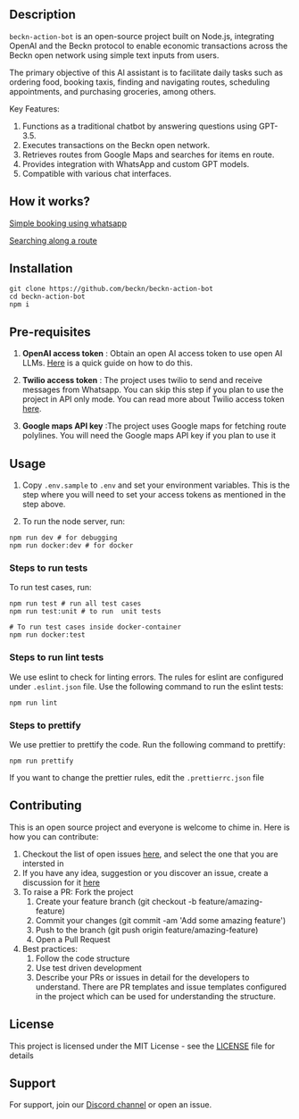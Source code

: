 ## Description
`beckn-action-bot` is an open-source project built on Node.js, integrating OpenAI and the Beckn protocol to enable economic transactions across the Beckn open network using simple text inputs from users.

The primary objective of this AI assistant is to facilitate daily tasks such as ordering food, booking taxis, finding and navigating routes, scheduling appointments, and purchasing groceries, among others.

Key Features:
1. Functions as a traditional chatbot by answering questions using GPT-3.5.
2. Executes transactions on the Beckn open network.
3. Retrieves routes from Google Maps and searches for items en route.
4. Provides integration with WhatsApp and custom GPT models.
5. Compatible with various chat interfaces.

## How it works?

[Simple booking using whatsapp](https://github-production-user-asset-6210df.s3.amazonaws.com/4734717/323161316-15011025-e7e0-4395-af4a-4525c2626cbd.mp4?X-Amz-Algorithm=AWS4-HMAC-SHA256&X-Amz-Credential=AKIAVCODYLSA53PQK4ZA%2F20240417%2Fus-east-1%2Fs3%2Faws4_request&X-Amz-Date=20240417T142821Z&X-Amz-Expires=300&X-Amz-Signature=310e9271d842dee075fb7ae5b81db869bfe1f302d58251be82ed4ac23edf3b22&X-Amz-SignedHeaders=host&actor_id=4734717&key_id=0&repo_id=776644490)

[Searching along a route](https://github-production-user-asset-6210df.s3.amazonaws.com/4734717/323161620-2e5a4da7-fc10-4308-9678-9d6bfa7e3ee7.mp4?X-Amz-Algorithm=AWS4-HMAC-SHA256&X-Amz-Credential=AKIAVCODYLSA53PQK4ZA%2F20240417%2Fus-east-1%2Fs3%2Faws4_request&X-Amz-Date=20240417T144741Z&X-Amz-Expires=300&X-Amz-Signature=713eead793bafb69dc798aca76a8edc8240f6c04517c973aabbaca449a983d7b&X-Amz-SignedHeaders=host&actor_id=4734717&key_id=0&repo_id=776644490)


## Installation

```
git clone https://github.com/beckn/beckn-action-bot
cd beckn-action-bot
npm i
```


## Pre-requisites
1. **OpenAI access token** : Obtain an open AI access token to use open AI LLMs. [Here](https://platform.openai.com/docs/quickstart/account-setup) is a quick guide on how to do this.

2. **Twilio access token** : The project uses twilio to send and receive messages from Whatsapp. You can skip this step if you plan to use the project in API only mode. You can read more about Twilio access token [here](https://www.twilio.com/docs/iam/access-tokens).

3. **Google maps API key** :The project uses Google maps for fetching route polylines. You will need the Google maps API key if you plan to use it



## Usage

1. Copy `.env.sample` to `.env` and set your environment variables. This is the step where you will need to set your access tokens as mentioned in the step above. 

2. To run the node server, run:

```
npm run dev # for debugging
npm run docker:dev # for docker
```

### Steps to run tests

To run test cases, run:

```
npm run test # run all test cases
npm run test:unit # to run  unit tests

# To run test cases inside docker-container
npm run docker:test
```

### Steps to run lint tests

We use eslint to check for linting errors. The rules for eslint are configured under `.eslint.json` file. Use the following command to run the eslint tests:

```
npm run lint

```

### Steps to prettify

We use prettier to prettify the code. Run the following command to prettify:

```
npm run prettify
```

If you want to change the prettier rules, edit the `.prettierrc.json` file

## Contributing
This is an open source project and everyone is welcome to chime in. Here is how you can contribute:

1. Checkout the list of open issues [here](https://github.com/beckn/beckn-action-bot/issues), and select the one that you are intersted in
2. If you have any idea, suggestion or you discover an issue, create a discussion for it [here](https://github.com/beckn/beckn-action-bot/discussions) 
3. To raise a PR: Fork the project
   1. Create your feature branch (git checkout -b feature/amazing-feature)
   2. Commit your changes (git commit -am 'Add some amazing feature')
   3. Push to the branch (git push origin feature/amazing-feature)
   4. Open a Pull Request
4. Best practices:
   1. Follow the code structure 
   2. Use test driven development 
   3. Describe your PRs or issues in detail for the developers to understand. There are PR templates and issue templates configured in the project which can be used for understanding the structure.

## License

This project is licensed under the MIT License - see the [LICENSE](LICENSE) file for details

## Support
For support, join our [Discord channel](https://bit.ly/bocWebInvite) or open an issue.


